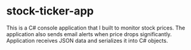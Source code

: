 # stock-ticker-app
This is a C# console application that I built to monitor stock prices.  The application also sends email alerts when price drops significantly.  Application receives JSON data and serializes it into C# objects.
